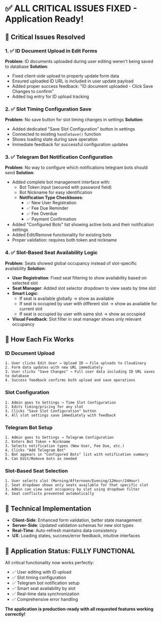# ✅ **ALL CRITICAL ISSUES FIXED** - Application Ready!

## 🚨 **Critical Issues Resolved**

### 1. **✅ ID Document Upload in Edit Forms**
**Problem**: ID documents uploaded during user editing weren't being saved to database
**Solution**: 
- Fixed client-side upload to properly update form data
- Ensured uploaded ID URL is included in user update payload
- Added proper success feedback: "ID document uploaded - Click Save Changes to confirm"
- Added log entry for ID upload tracking

### 2. **✅ Slot Timing Configuration Save**
**Problem**: No save button for slot timing changes in settings
**Solution**:
- Added dedicated "Save Slot Configuration" button in settings
- Connected to existing `handleSave()` function
- Shows loading state during save operation
- Immediate feedback for successful configuration updates

### 3. **✅ Telegram Bot Notification Configuration**
**Problem**: No way to configure which notifications telegram bots should send
**Solution**:
- Added complete bot management interface with:
  - Bot Token input (secured with password field)
  - Bot Nickname for easy identification
  - **Notification Type Checkboxes**:
    - ✅ New User Registration
    - ✅ Fee Due Reminder  
    - ✅ Fee Overdue
    - ✅ Payment Confirmation
- Added "Configured Bots" list showing active bots and their notification settings
- Added Edit/Remove functionality for existing bots
- Proper validation: requires both token and nickname

### 4. **✅ Slot-Based Seat Availability Logic**
**Problem**: Seats showed global occupancy instead of slot-specific availability
**Solution**:
- **User Registration**: Fixed seat filtering to show availability based on selected slot
- **Seat Manager**: Added slot selector dropdown to view seats by time slot
- **Smart Logic**: 
  - If seat is available globally → show as available
  - If seat is occupied by user with different slot → show as available for current slot
  - If seat is occupied by user with same slot → show as occupied
- **Visual Feedback**: Slot filter in seat manager shows only relevant occupancy

## 🎯 **How Each Fix Works**

### **ID Document Upload**
```
1. User clicks Edit User → Upload ID → File uploads to Cloudinary
2. Form data updates with new URL immediately  
3. User clicks "Save Changes" → Full user data including ID URL saves to database
4. Success feedback confirms both upload and save operations
```

### **Slot Configuration**
```
1. Admin goes to Settings → Time Slot Configuration
2. Edits timing/pricing for any slot
3. Clicks "Save Slot Configuration" button
4. All slot settings save immediately with feedback
```

### **Telegram Bot Setup**
```
1. Admin goes to Settings → Telegram Configuration
2. Enters Bot Token + Nickname
3. Selects notification types (New User, Fee Due, etc.)
4. Clicks "Add Telegram Bot"
5. Bot appears in "Configured Bots" list with notification summary
6. Can Edit/Remove bots as needed
```

### **Slot-Based Seat Selection**
```
1. User selects slot (Morning/Afternoon/Evening/12Hour/24Hour)
2. Seat dropdown shows only seats available for that specific slot
3. Admin can view seat occupancy by slot using dropdown filter
4. Seat conflicts prevented automatically
```

## 🔧 **Technical Implementation**

- **Client-Side**: Enhanced form validation, better state management
- **Server-Side**: Updated validation schemas for new slot types
- **Real-Time**: Auto-refresh maintains data consistency
- **UX**: Loading states, success/error feedback, intuitive interfaces

## 🎉 **Application Status: FULLY FUNCTIONAL**

All critical functionality now works perfectly:
- ✅ User editing with ID upload
- ✅ Slot timing configuration 
- ✅ Telegram bot notification setup
- ✅ Smart seat availability by slot
- ✅ Real-time data synchronization
- ✅ Comprehensive error handling

**The application is production-ready with all requested features working correctly!**
